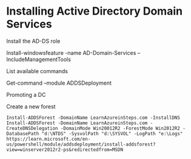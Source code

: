 # Installing Active Directory Domain Services

  Install the AD-DS role

   Install-windowsfeature -name AD-Domain-Services –IncludeManagementTools

  List available commands

   Get-command –module ADDSDeployment

  Promoting a DC

   Create a new forest

    Install-ADDSForest -DomainName LearnAzureinSteps.com -InstallDNS
    Install-ADDSForest -DomainName LearnAzureinSteps.com -CreateDNSDelegation -DomainMode Win20012R2 -ForestMode Win2012R2 -DatabasePath "d:\NTDS" -SysvolPath "d:\SYSVOL" -LogPath "e:\Logs"
    https://learn.microsoft.com/en-us/powershell/module/addsdeployment/install-addsforest?view=winserver2012r2-ps&redirectedfrom=MSDN